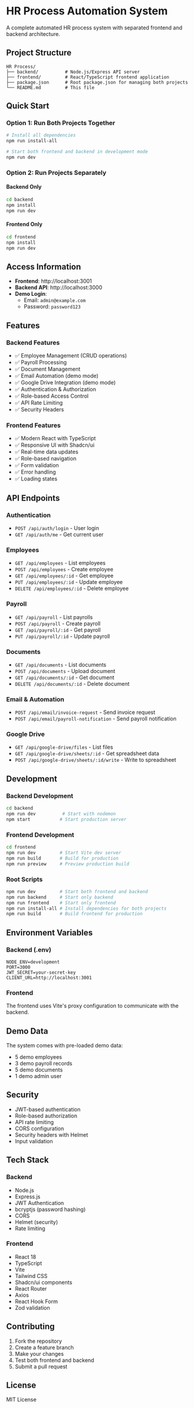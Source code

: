 # HR Process Automation System

A complete automated HR process system with separated frontend and backend architecture.

## Project Structure

```
HR Process/
├── backend/          # Node.js/Express API server
├── frontend/         # React/TypeScript frontend application
├── package.json      # Root package.json for managing both projects
└── README.md         # This file
```

## Quick Start

### Option 1: Run Both Projects Together
```bash
# Install all dependencies
npm run install-all

# Start both frontend and backend in development mode
npm run dev
```

### Option 2: Run Projects Separately

#### Backend Only
```bash
cd backend
npm install
npm run dev
```

#### Frontend Only
```bash
cd frontend
npm install
npm run dev
```

## Access Information

- **Frontend**: http://localhost:3001
- **Backend API**: http://localhost:3000
- **Demo Login**: 
  - Email: `admin@example.com`
  - Password: `password123`

## Features

### Backend Features
- ✅ Employee Management (CRUD operations)
- ✅ Payroll Processing
- ✅ Document Management
- ✅ Email Automation (demo mode)
- ✅ Google Drive Integration (demo mode)
- ✅ Authentication & Authorization
- ✅ Role-based Access Control
- ✅ API Rate Limiting
- ✅ Security Headers

### Frontend Features
- ✅ Modern React with TypeScript
- ✅ Responsive UI with Shadcn/ui
- ✅ Real-time data updates
- ✅ Role-based navigation
- ✅ Form validation
- ✅ Error handling
- ✅ Loading states

## API Endpoints

### Authentication
- `POST /api/auth/login` - User login
- `GET /api/auth/me` - Get current user

### Employees
- `GET /api/employees` - List employees
- `POST /api/employees` - Create employee
- `GET /api/employees/:id` - Get employee
- `PUT /api/employees/:id` - Update employee
- `DELETE /api/employees/:id` - Delete employee

### Payroll
- `GET /api/payroll` - List payrolls
- `POST /api/payroll` - Create payroll
- `GET /api/payroll/:id` - Get payroll
- `PUT /api/payroll/:id` - Update payroll

### Documents
- `GET /api/documents` - List documents
- `POST /api/documents` - Upload document
- `GET /api/documents/:id` - Get document
- `DELETE /api/documents/:id` - Delete document

### Email & Automation
- `POST /api/email/invoice-request` - Send invoice request
- `POST /api/email/payroll-notification` - Send payroll notification

### Google Drive
- `GET /api/google-drive/files` - List files
- `GET /api/google-drive/sheets/:id` - Get spreadsheet data
- `POST /api/google-drive/sheets/:id/write` - Write to spreadsheet

## Development

### Backend Development
```bash
cd backend
npm run dev          # Start with nodemon
npm start           # Start production server
```

### Frontend Development
```bash
cd frontend
npm run dev         # Start Vite dev server
npm run build       # Build for production
npm run preview     # Preview production build
```

### Root Scripts
```bash
npm run dev         # Start both frontend and backend
npm run backend     # Start only backend
npm run frontend    # Start only frontend
npm run install-all # Install dependencies for both projects
npm run build       # Build frontend for production
```

## Environment Variables

### Backend (.env)
```env
NODE_ENV=development
PORT=3000
JWT_SECRET=your-secret-key
CLIENT_URL=http://localhost:3001
```

### Frontend
The frontend uses Vite's proxy configuration to communicate with the backend.

## Demo Data

The system comes with pre-loaded demo data:
- 5 demo employees
- 3 demo payroll records
- 5 demo documents
- 1 demo admin user

## Security

- JWT-based authentication
- Role-based authorization
- API rate limiting
- CORS configuration
- Security headers with Helmet
- Input validation

## Tech Stack

### Backend
- Node.js
- Express.js
- JWT Authentication
- bcryptjs (password hashing)
- CORS
- Helmet (security)
- Rate limiting

### Frontend
- React 18
- TypeScript
- Vite
- Tailwind CSS
- Shadcn/ui components
- React Router
- Axios
- React Hook Form
- Zod validation

## Contributing

1. Fork the repository
2. Create a feature branch
3. Make your changes
4. Test both frontend and backend
5. Submit a pull request

## License

MIT License 